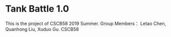 # Tank Battle 1.0
This is the project of CSCB58 2019 Summer.
Group Members： Letao Chen, Quanhong Liu, Xuduo Gu.
CSCB58
